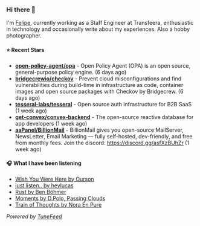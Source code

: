 ### Hi there 👋

I'm [Felipe](https://felipevm.com), currently working as a Staff Engineer at Transfeera, enthusiastic in technology and occasionally write about my experiences. Also a hobby photographer.

#### ⭐ Recent Stars
- **[open-policy-agent/opa](https://github.com/open-policy-agent/opa)** - Open Policy Agent (OPA) is an open source, general-purpose policy engine. (6 days ago)
- **[bridgecrewio/checkov](https://github.com/bridgecrewio/checkov)** - Prevent cloud misconfigurations and find vulnerabilities during build-time in infrastructure as code, container images and open source packages with Checkov by Bridgecrew. (6 days ago)
- **[tesseral-labs/tesseral](https://github.com/tesseral-labs/tesseral)** - Open source auth infrastructure for B2B SaaS (1 week ago)
- **[get-convex/convex-backend](https://github.com/get-convex/convex-backend)** - The open-source reactive database for app developers (1 week ago)
- **[aaPanel/BillionMail](https://github.com/aaPanel/BillionMail)** - BillionMail gives you open-source MailServer, NewsLetter,  Email Marketing — fully self-hosted, dev-friendly, and free from monthly fees. Join the discord: https://discord.gg/asfXzBUhZr (1 week ago)

#### 🎧 What I have been listening
- [Wish You Were Here by Ourson](https://open.spotify.com/track/1wrR8jLtLyqnzhJQmpWOKu)
- [just listen.. by heylucas](https://open.spotify.com/track/39ApO75jBG1tTyL9958Bdd)
- [Rust by Ben Böhmer](https://open.spotify.com/track/1c0gopa3ANBpKL59SKU3EZ)
- [Moments by D.Polo, Passing Clouds](https://open.spotify.com/track/73Ro9Wi19muexSwwV4vTm1)
- [Train of Thoughts by Nora En Pure](https://open.spotify.com/track/1OoJQao2C0rvcUpr2BqgaM)

_Powered by [TuneFeed](https://tunefeed.app?ref=github.com)_
